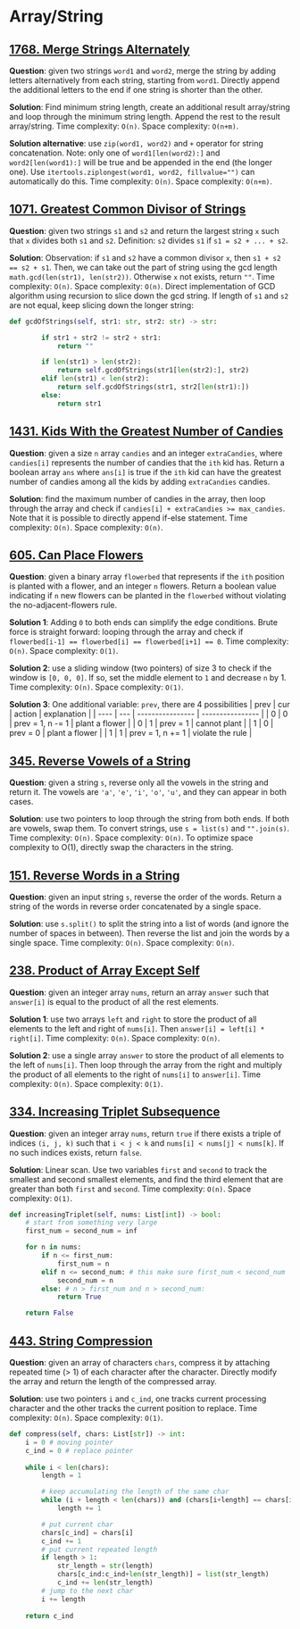 # Array/String

## [1768. Merge Strings Alternately](https://leetcode.com/problems/merge-strings-alternately/)
**Question**: given two strings `word1` and `word2`, merge the string by adding letters alternatively from each string, starting from `word1`. Directly append the additional letters to the end if one string is shorter than the other.

**Solution**: Find minimum string length, create an additional result array/string and loop through the minimum string length. Append the rest to the result array/string. Time complexity: `O(n)`. Space complexity: `O(n+m)`.

**Solution alternative**: use `zip(word1, word2)` and `+` operator for string concatenation. Note: only one of `word1[len(word2):]` and `word2[len(word1):]` will be true and be appended in the end (the longer one). Use `itertools.ziplongest(word1, word2, fillvalue="")` can automatically do this. Time complexity: `O(n)`. Space complexity: `O(n+m)`.



## [1071. Greatest Common Divisor of Strings](https://leetcode.com/problems/greatest-common-divisor-of-strings/)
**Question**: given two strings `s1` and `s2` and return the largest string `x` such that `x` divides both `s1` and `s2`. Definition: `s2` divides `s1` if `s1 = s2 + ... + s2`.

**Solution**: Observation: if `s1` and `s2` have a common divisor `x`, then `s1 + s2 == s2 + s1`. Then, we can take out the part of string using the gcd length `math.gcd(len(str1), len(str2))`. Otherwise `x` not exists, return `""`. Time complexity: `O(n)`. Space complexity: `O(n)`. Direct implementation of GCD algorithm using recursion to slice down the gcd string. If length of `s1` and `s2` are not equal, keep slicing down the longer string:

```python
def gcdOfStrings(self, str1: str, str2: str) -> str:

        if str1 + str2 != str2 + str1:
            return ""

        if len(str1) > len(str2):
            return self.gcdOfStrings(str1[len(str2):], str2)
        elif len(str1) < len(str2):
            return self.gcdOfStrings(str1, str2[len(str1):])
        else:
            return str1
```



## [1431. Kids With the Greatest Number of Candies](https://leetcode.com/problems/kids-with-the-greatest-number-of-candies/)

**Question**: given a size `n` array `candies` and an integer `extraCandies`, where `candies[i]` represents the number of candies that the `ith` kid has. Return a boolean array `ans` where `ans[i]` is true if the `ith` kid can have the greatest number of candies among all the kids by adding `extraCandies` candies.

**Solution**: find the maximum number of candies in the array, then loop through the array and check if `candies[i] + extraCandies >= max_candies`. Note that it is possible to directly append if-else statement. Time complexity: `O(n)`. Space complexity: `O(n)`.



## [605. Can Place Flowers](https://leetcode.com/problems/can-place-flowers/)

**Question**: given a binary array `flowerbed` that represents if the `ith` position is planted with a flower, and an integer `n` flowers. Return a boolean value indicating if `n` new flowers can be planted in the `flowerbed` without violating the no-adjacent-flowers rule.

**Solution 1**: Adding `0` to both ends can simplify the edge conditions. Brute force is straight forward: looping through the array and check if `flowerbed[i-1] == flowerbed[i] == flowerbed[i+1] == 0`. Time complexity: `O(n)`. Space complexity: `O(1)`.

**Solution 2**: use a sliding window (two pointers) of size 3 to check if the window is `[0, 0, 0]`. If so, set the middle element to `1` and decrease `n` by 1. Time complexity: `O(n)`. Space complexity: `O(1)`.

**Solution 3**: One additional variable: `prev`, there are 4 possibilities
| prev | cur |      action      | explanation      |
| ---- | --- | ---------------- | ---------------- |
| 0    | 0   | prev = 1, n -= 1 | plant a flower   |
| 0    | 1   | prev = 1         | cannot plant     |
| 1    | 0   | prev = 0         | plant a flower   |
| 1    | 1   | prev = 1, n += 1 | violate the rule |



## [345. Reverse Vowels of a String](https://leetcode.com/problems/reverse-vowels-of-a-string/)

**Question**: given a string `s`, reverse only all the vowels in the string and return it. The vowels are `'a'`, `'e'`, `'i'`, `'o'`, `'u'`, and they can appear in both cases.

**Solution**: use two pointers to loop through the string from both ends. If both are vowels, swap them. To convert strings, use `s = list(s)` and `"".join(s)`. Time complexity: `O(n)`. Space complexity: `O(n)`. To optimize space complexity to O(1), directly swap the characters in the string.



## [151. Reverse Words in a String](https://leetcode.com/problems/reverse-words-in-a-string/)

**Question**: given an input string `s`, reverse the order of the words. Return a string of the words in reverse order concatenated by a single space.

**Solution**: use `s.split()` to split the string into a list of words (and ignore the number of spaces in between). Then reverse the list and join the words by a single space. Time complexity: `O(n)`. Space complexity: `O(n)`.



## [238. Product of Array Except Self](https://leetcode.com/problems/product-of-array-except-self/)

**Question**: given an integer array `nums`, return an array `answer` such that `answer[i]` is equal to the product of all the rest elements. 

**Solution 1**: use two arrays `left` and `right` to store the product of all elements to the left and right of `nums[i]`. Then `answer[i] = left[i] * right[i]`. Time complexity: `O(n)`. Space complexity: `O(n)`.

**Solution 2**: use a single array `answer` to store the product of all elements to the left of `nums[i]`. Then loop through the array from the right and multiply the product of all elements to the right of `nums[i]` to `answer[i]`. Time complexity: `O(n)`. Space complexity: `O(1)`.



## [334. Increasing Triplet Subsequence](https://leetcode.com/problems/increasing-triplet-subsequence/)

**Question**: given an integer array `nums`, return `true` if there exists a triple of indices `(i, j, k)` such that `i < j < k` and `nums[i] < nums[j] < nums[k]`. If no such indices exists, return `false`.

**Solution**: Linear scan. Use two variables `first` and `second` to track the smallest and second smallest elements, and find the third element that are greater than both `first` and `second`. Time complexity: `O(n)`. Space complexity: `O(1)`.
```python
def increasingTriplet(self, nums: List[int]) -> bool:
    # start from something very large
    first_num = second_num = inf

    for n in nums:
        if n <= first_num:
            first_num = n
        elif n <= second_num: # this make sure first_num < second_num
            second_num = n
        else: # n > first_num and n > second_num:
            return True   

    return False
```

## [443. String Compression](https://leetcode.com/problems/string-compression/)

**Question**: given an array of characters `chars`, compress it by attaching repeated time (> 1) of each character after the character. Directly modify the array and return the length of the compressed array. 

**Solution**: use two pointers `i` and `c_ind`, one tracks current processing character and the other tracks the current position to replace. Time complexity: `O(n)`. Space complexity: `O(1)`.

```python
def compress(self, chars: List[str]) -> int:
    i = 0 # moving pointer
    c_ind = 0 # replace pointer
    
    while i < len(chars):
        length = 1

        # keep accumulating the length of the same char
        while (i + length < len(chars)) and (chars[i+length] == chars[i]):
            length += 1

        # put current char 
        chars[c_ind] = chars[i]
        c_ind += 1
        # put current repeated length
        if length > 1:
            str_length = str(length)
            chars[c_ind:c_ind+len(str_length)] = list(str_length)
            c_ind += len(str_length) 
        # jump to the next char
        i += length
        
    return c_ind
```